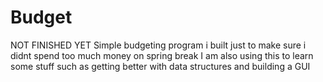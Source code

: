 # Budget
NOT FINISHED YET
Simple budgeting program i built just to make sure i didnt spend too much money on spring break
I am also using this to learn some stuff such as getting better with data structures and building a GUI
